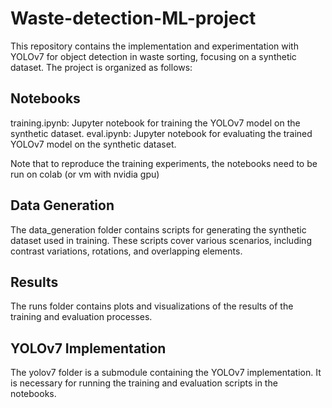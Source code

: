 # Waste-detection-ML-project

This repository contains the implementation and experimentation with YOLOv7 for object detection in waste sorting, focusing on a synthetic dataset. The project is organized as follows:

## Notebooks
training.ipynb: Jupyter notebook for training the YOLOv7 model on the synthetic dataset.
eval.ipynb: Jupyter notebook for evaluating the trained YOLOv7 model on the synthetic dataset.

Note that to reproduce the training experiments, the notebooks need to be run on colab (or vm with nvidia gpu)

## Data Generation

The data_generation folder contains scripts for generating the synthetic dataset used in training. These scripts cover various scenarios, including contrast variations, rotations, and overlapping elements.

## Results

The runs folder contains plots and visualizations of the results of the training and evaluation processes.

## YOLOv7 Implementation

The yolov7 folder is a submodule containing the YOLOv7 implementation. It is necessary for running the training and evaluation scripts in the notebooks.
